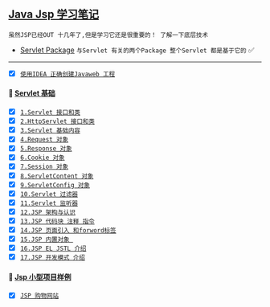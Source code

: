 <a href="#top" id="top">Java Jsp 学习笔记</a> 	
----
`虽然JSP已经OUT 十几年了,但是学习它还是很重要的！ 了解一下底层技术`
* [Servlet Package](http://tomcat.apache.org/tomcat-5.5-doc/servletapi/overview-summary.html) `与Servlet 有关的两个Package 整个Servlet 都是基于它的` :white_check_mark:

----
- [x]  [`使用IDEA 正确创建Javaweb 工程`](https://www.cnblogs.com/javabg/p/7976977.html)
#### :checkered_flag: [Servlet 基础](#top) 	
- [x] [`1.Servlet 接口和类`](JSPFirstServlet.md)
- [x] [`2.HttpServlet 接口和类`](JSPHttpPack.md)
- [x] [`3.Servlet 基础内容`](Servletknoeledge.md)
- [x] [`4.Request 对象`](ServletRequest.md)
- [x] [`5.Response 对象`](ServletResponse.md)
- [x] [`6.Cookie 对象`](ServletCookie.md)
- [x] [`7.Session 对象`](ServletSession.md)
- [x] [`8.ServletContent 对象`](ServletContent.md)
- [x] [`9.ServletConfig 对象`](ServletConfig.md)
- [x] [`10.Servlet 过滤器`](ServletFilter.md)
- [x] [`11.Servlet 监听器`](ServletListener.md)
- [x] [`12.JSP 架构与认识`](JSPArchitecture.md)
- [x] [`13.JSP 代码块 注释 指令`](lesson01.md)
- [x] [`14.JSP 页面引入 和forword标签`](lesson02.md)
- [x] [`15.JSP 内置对象 `](lesson03.md)
- [x] [`16.JSP EL JSTL 介绍`](lesson04.md)
- [x] [`17.JSP 开发模式 介绍`](JavaWebModel.md)

#### :checkered_flag: [Jsp 小型项目样例](#top) 	
- [x] [`JSP 购物网站`](JSPProject.md)
